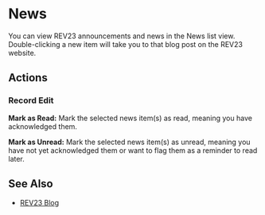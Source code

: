# News

You can view REV23 announcements and news in the News list view. Double-clicking a new item will take you to that blog post on the REV23 website.

## Actions

### Record Edit

**Mark as Read:** Mark the selected news item(s) as read, meaning you have acknowledged them.

**Mark as Unread:** Mark the selected news item(s) as unread, meaning you have not yet acknowledged them or want to flag them as a reminder to read later.

## See Also

- [REV23 Blog](https://www.rev23.com/blog/)